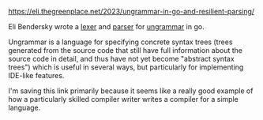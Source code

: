 https://eli.thegreenplace.net/2023/ungrammar-in-go-and-resilient-parsing/

Eli Bendersky wrote a [lexer](https://github.com/eliben/go-ungrammar/blob/a36d6170fb4aecb59142bc57381f7fd190e155e4/lexer.go) and [parser](https://github.com/eliben/go-ungrammar/blob/a36d6170fb4aecb59142bc57381f7fd190e155e4/parser.go) for [ungrammar](https://github.com/rust-analyzer/ungrammar/tree/master) in go.

Ungrammar is a language for specifying concrete syntax trees (trees generated from the source code that still have full information about the source code in detail, and thus have not yet become "abstract syntax trees") which is useful in several ways, but particularly for implementing IDE-like features.

I'm saving this link primarily because it seems like a really good example of how a particularly skilled compiler writer writes a compiler for a simple language.